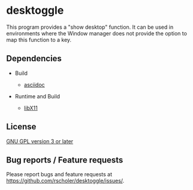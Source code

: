 desktoggle
==========
This program provides a "show desktop" function.
It can be used in environments where the Window manager does not provide the
option to map this function to a key.

Dependencies
------------
- Build
  - [asciidoc](http://www.methods.co.nz/asciidoc)

- Runtime and Build
  - [libX11](http://xorg.freedesktop.org/)

License
-------
[GNU GPL version 3 or later](http://gnu.org/licenses/gpl.html)

Bug reports / Feature requests
------------------------------
Please report bugs and feature requests at <https://github.com/rscholer/desktoggle/issues/>.
